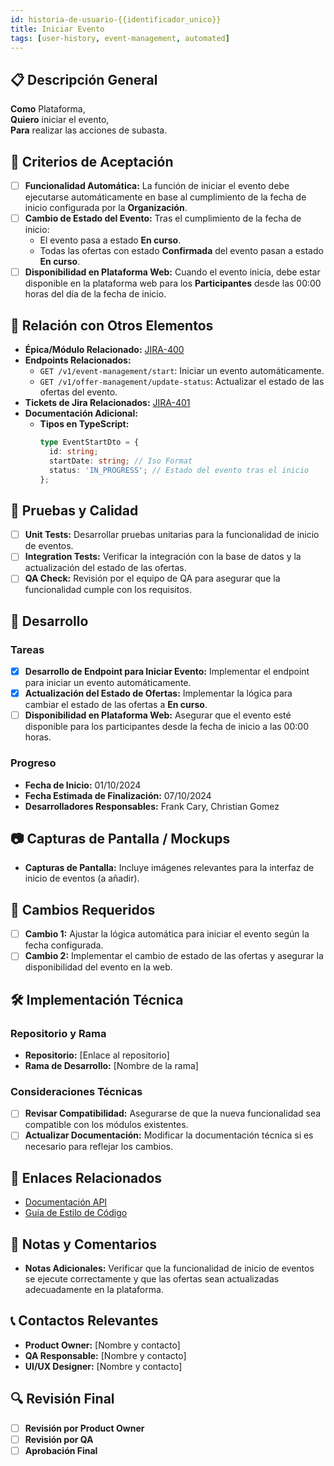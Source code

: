 ```yaml
---
id: historia-de-usuario-{{identificador_unico}}
title: Iniciar Evento
tags: [user-history, event-management, automated]
---
```


## 📋 Descripción General

**Como** Plataforma,  
**Quiero** iniciar el evento,  
**Para** realizar las acciones de subasta.

## 🎯 Criterios de Aceptación

- [ ] **Funcionalidad Automática:** La función de iniciar el evento debe ejecutarse automáticamente en base al cumplimiento de la fecha de inicio configurada por la **Organización**.
- [ ] **Cambio de Estado del Evento:** Tras el cumplimiento de la fecha de inicio:
  - El evento pasa a estado **En curso**.
  - Todas las ofertas con estado **Confirmada** del evento pasan a estado **En curso**.
- [ ] **Disponibilidad en Plataforma Web:** Cuando el evento inicia, debe estar disponible en la plataforma web para los **Participantes** desde las 00:00 horas del día de la fecha de inicio.

## 🔗 Relación con Otros Elementos

- **Épica/Módulo Relacionado:** [JIRA-400](https://novaly-team.atlassian.net/browse/JIRA-400)
- **Endpoints Relacionados:**
  - `GET /v1/event-management/start`: Iniciar un evento automáticamente.
  - `GET /v1/offer-management/update-status`: Actualizar el estado de las ofertas del evento.
- **Tickets de Jira Relacionados:** [JIRA-401](https://novaly-team.atlassian.net/browse/JIRA-401)
- **Documentación Adicional:**
  - **Tipos en TypeScript:**
    ```ts
    type EventStartDto = {
      id: string;
      startDate: string; // Iso Format
      status: 'IN_PROGRESS'; // Estado del evento tras el inicio
    };
    ```

## 🧪 Pruebas y Calidad

- [ ] **Unit Tests:** Desarrollar pruebas unitarias para la funcionalidad de inicio de eventos.
- [ ] **Integration Tests:** Verificar la integración con la base de datos y la actualización del estado de las ofertas.
- [ ] **QA Check:** Revisión por el equipo de QA para asegurar que la funcionalidad cumple con los requisitos.

## 🚀 Desarrollo

### Tareas

- [x] **Desarrollo de Endpoint para Iniciar Evento:** Implementar el endpoint para iniciar un evento automáticamente.
- [x] **Actualización del Estado de Ofertas:** Implementar la lógica para cambiar el estado de las ofertas a **En curso**.
- [ ] **Disponibilidad en Plataforma Web:** Asegurar que el evento esté disponible para los participantes desde la fecha de inicio a las 00:00 horas.

### Progreso

- **Fecha de Inicio:** 01/10/2024
- **Fecha Estimada de Finalización:** 07/10/2024
- **Desarrolladores Responsables:** Frank Cary, Christian Gomez

## 📷 Capturas de Pantalla / Mockups

- **Capturas de Pantalla:** Incluye imágenes relevantes para la interfaz de inicio de eventos (a añadir).

## 🔄 Cambios Requeridos

- [ ] **Cambio 1:** Ajustar la lógica automática para iniciar el evento según la fecha configurada.
- [ ] **Cambio 2:** Implementar el cambio de estado de las ofertas y asegurar la disponibilidad del evento en la web.

## 🛠️ Implementación Técnica

### Repositorio y Rama

- **Repositorio:** [Enlace al repositorio]
- **Rama de Desarrollo:** [Nombre de la rama]

### Consideraciones Técnicas

- [ ] **Revisar Compatibilidad:** Asegurarse de que la nueva funcionalidad sea compatible con los módulos existentes.
- [ ] **Actualizar Documentación:** Modificar la documentación técnica si es necesario para reflejar los cambios.

## 📂 Enlaces Relacionados

- [Documentación API](https://back.deocasion.mrmisti.com/docs#/)
- [Guía de Estilo de Código]()

## 📑 Notas y Comentarios

- **Notas Adicionales:** Verificar que la funcionalidad de inicio de eventos se ejecute correctamente y que las ofertas sean actualizadas adecuadamente en la plataforma.

## 📞 Contactos Relevantes

- **Product Owner:** [Nombre y contacto]
- **QA Responsable:** [Nombre y contacto]
- **UI/UX Designer:** [Nombre y contacto]

## 🔍 Revisión Final

- [ ] **Revisión por Product Owner**
- [ ] **Revisión por QA**
- [ ] **Aprobación Final**
